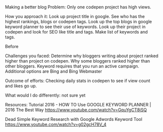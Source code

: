 ﻿Making a better blog
Problem: 
Only one codepen project has high views. 

How you approach it:
Look up project title in google. See who has the highest rankings, blogs or codepen tags. 
Look up the top blogs in google keyword planner to see their use of keywords.
Look up their project in codepen and look for SEO like title and tags.
Make list of keywords and tags.

Before

Challenges you faced:
Determine why bloggers writing about project ranked higher than project on codepen. Why some bloggers ranked higher than other bloggers. 
Keyword requires that you run an active campaign. Additional options are Bing and Bing Webmaster

Outcome of efforts:
Checking daily stats in codepen to see if view count and likes go up.

What would I do differently:
not sure yet

Resources:
Tutorial 2016 - HOW TO Use GOOGLE KEYWORD PLANNER | 2016 The Best Way
https://www.youtube.com/watch?v=GquYgCT8jSQ

Dead Simple Keyword Research with Google Adwords Keyword Tool 
https://www.youtube.com/watch?v=g02gcH78V_4

